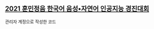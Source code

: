 ## [2021 훈민정음 한국어 음성•자연어 인공지능 경진대회](https://github.com/hunminjeongeum-korean-competition-2021/speaker-recognition)

관리자 계정으로 작성한 코드
